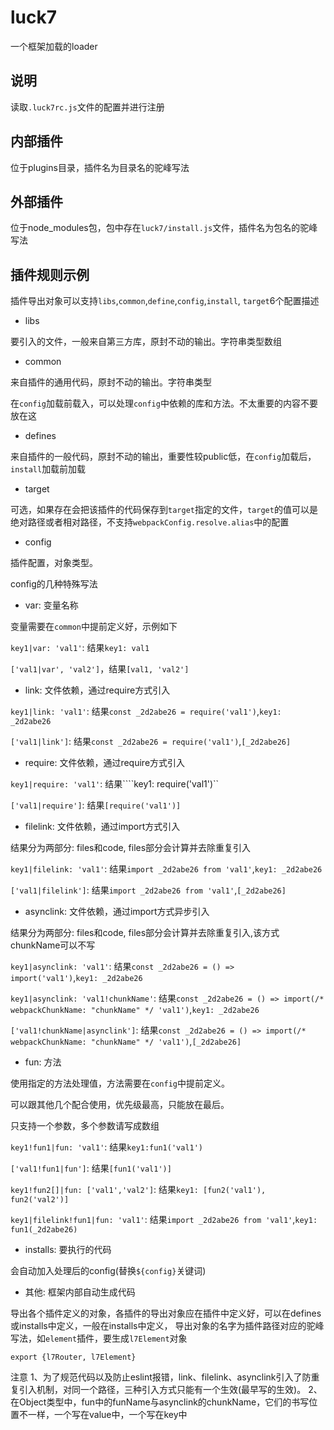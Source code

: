 # luck7
一个框架加载的loader
## 说明
读取``.luck7rc.js``文件的配置并进行注册

## 内部插件

位于plugins目录，插件名为目录名的驼峰写法

## 外部插件

位于node_modules包，包中存在``luck7/install.js``文件，插件名为包名的驼峰写法

## 插件规则示例

插件导出对象可以支持``libs``,``common``,``define``,``config``,``install``, ``target``6个配置描述

 - libs

  要引入的文件，一般来自第三方库，原封不动的输出。字符串类型数组

 - common

  来自插件的通用代码，原封不动的输出。字符串类型

  在``config``加载前载入，可以处理``config``中依赖的库和方法。不太重要的内容不要放在这

 - defines

  来自插件的一般代码，原封不动的输出，重要性较public低，在``config``加载后，``install``加载前加载

 - target

  可选，如果存在会把该插件的代码保存到``target``指定的文件，``target``的值可以是绝对路径或者相对路径，不支持``webpackConfig.resolve.alias``中的配置

 - config

  插件配置，对象类型。

  config的几种特殊写法

   - var: 变量名称

   变量需要在``common``中提前定义好，示例如下

   ``key1|var: 'val1'``: 结果``key1: val1``

   ``['val1|var', 'val2']``，结果``[val1, 'val2']``

   - link: 文件依赖，通过require方式引入

   ``key1|link: 'val1'``: 结果``const _2d2abe26 = require('val1')``,``key1: _2d2abe26``

   ``['val1|link']``: 结果``const _2d2abe26 = require('val1')``,``[_2d2abe26]``

   - require: 文件依赖，通过require方式引入

   ``key1|require: 'val1'``: 结果````key1: require('val1')``

   ``['val1|require']``: 结果``[require('val1')]``

   - filelink: 文件依赖，通过import方式引入
   
   结果分为两部分: files和code, files部分会计算并去除重复引入
  
   ``key1|filelink: 'val1'``: 结果``import _2d2abe26 from 'val1'``,``key1: _2d2abe26``
   
   ``['val1|filelink']``: 结果``import _2d2abe26 from 'val1'``,``[_2d2abe26]``

   - asynclink: 文件依赖，通过import方式异步引入
   
   结果分为两部分: files和code, files部分会计算并去除重复引入,该方式chunkName可以不写
  
   ``key1|asynclink: 'val1'``: 结果``const _2d2abe26 = () => import('val1')``,``key1: _2d2abe26``

   ``key1|asynclink: 'val1!chunkName'``: 结果``const _2d2abe26 = () => import(/* webpackChunkName: "chunkName" */ 'val1')``,``key1: _2d2abe26``

   ``['val1!chunkName|asynclink']``: 结果``const _2d2abe26 = () => import(/* webpackChunkName: "chunkName" */ 'val1')``,``[_2d2abe26]``

   - fun: 方法
   
   使用指定的方法处理值，方法需要在``config``中提前定义。
  
   可以跟其他几个配合使用，优先级最高，只能放在最后。

   只支持一个参数，多个参数请写成数组

   ``key1!fun1|fun: 'val1'``: 结果``key1:fun1('val1')``
  
   ``['val1!fun1|fun']``: 结果``[fun1('val1')]``
   
   ``key1!fun2[]|fun: ['val1','val2']``: 结果``key1: [fun2('val1'), fun2('val2')]``

   ``key1|filelink!fun1|fun: 'val1'``: 结果``import _2d2abe26 from 'val1'``,``key1: fun1(_2d2abe26)``

   - installs: 要执行的代码

   会自动加入处理后的config(替换``${config}``关键词)

   - 其他: 框架内部自动生成代码

   导出各个插件定义的对象，各插件的导出对象应在插件中定义好，可以在defines或installs中定义，一般在installs中定义，
   导出对象的名字为插件路径对应的驼峰写法，如``element``插件，要生成``l7Element``对象

  ``export {l7Router, l7Element}``


注意
1、为了规范代码以及防止eslint报错，link、filelink、asynclink引入了防重复引入机制，对同一个路径，三种引入方式只能有一个生效(最早写的生效)。
2、在Object类型中，fun中的funName与asynclink的chunkName，它们的书写位置不一样，一个写在value中，一个写在key中